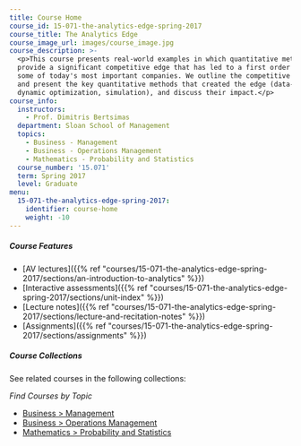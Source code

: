 ```yaml
---
title: Course Home
course_id: 15-071-the-analytics-edge-spring-2017
course_title: The Analytics Edge
course_image_url: images/course_image.jpg
course_description: >-
  <p>This course presents real-world examples in which quantitative methods
  provide a significant competitive edge that has led to a first order impact on
  some of today's most important companies. We outline the competitive landscape
  and present the key quantitative methods that created the edge (data-mining,
  dynamic optimization, simulation), and discuss their impact.</p>
course_info:
  instructors:
    - Prof. Dimitris Bertsimas
  department: Sloan School of Management
  topics:
    - Business - Management
    - Business - Operations Management
    - Mathematics - Probability and Statistics
  course_number: '15.071'
  term: Spring 2017
  level: Graduate
menu:
  15-071-the-analytics-edge-spring-2017:
    identifier: course-home
    weight: -10
---
```


##### Course Features

* [AV lectures]({{% ref "courses/15-071-the-analytics-edge-spring-2017/sections/an-introduction-to-analytics" %}})
* [Interactive assessments]({{% ref "courses/15-071-the-analytics-edge-spring-2017/sections/unit-index" %}})
* [Lecture notes]({{% ref "courses/15-071-the-analytics-edge-spring-2017/sections/lecture-and-recitation-notes" %}})
* [Assignments]({{% ref "courses/15-071-the-analytics-edge-spring-2017/sections/assignments" %}})

##### Course Collections

See related courses in the following collections:

_Find Courses by Topic_

* [Business > Management](#)
* [Business > Operations Management](#)
* [Mathematics > Probability and Statistics](#)
